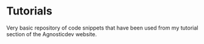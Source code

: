 # Tutorials
Very basic repository of code snippets that have been used from my tutorial section of the Agnosticdev website.
